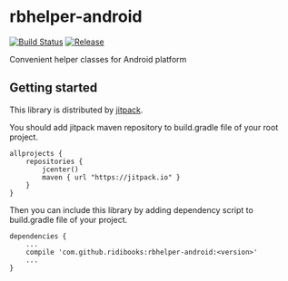 # rbhelper-android

[![Build Status](https://travis-ci.org/ridibooks/rbhelper-android.svg?branch=master)](https://travis-ci.org/ridibooks/rbhelper-android)
[![Release](https://jitpack.io/v/ridibooks/rbhelper-android.svg)](https://jitpack.io/#ridibooks/rbhelper-android)

Convenient helper classes for Android platform

## Getting started

This library is distributed by [jitpack](https://jitpack.io).

You should add jitpack maven repository to build.gradle file of your root project.

```
allprojects {
    repositories {
        jcenter()
        maven { url "https://jitpack.io" }
    }
}
```

Then you can include this library by adding dependency script to build.gradle file of your project.

```
dependencies {
    ...
    compile 'com.github.ridibooks:rbhelper-android:<version>'
    ...
}
```

